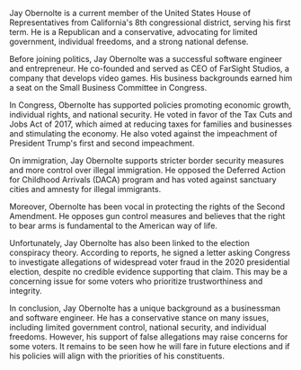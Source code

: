 Jay Obernolte is a current member of the United States House of Representatives from California's 8th congressional district, serving his first term. He is a Republican and a conservative, advocating for limited government, individual freedoms, and a strong national defense.

Before joining politics, Jay Obernolte was a successful software engineer and entrepreneur. He co-founded and served as CEO of FarSight Studios, a company that develops video games. His business backgrounds earned him a seat on the Small Business Committee in Congress.

In Congress, Obernolte has supported policies promoting economic growth, individual rights, and national security. He voted in favor of the Tax Cuts and Jobs Act of 2017, which aimed at reducing taxes for families and businesses and stimulating the economy. He also voted against the impeachment of President Trump's first and second impeachment.

On immigration, Jay Obernolte supports stricter border security measures and more control over illegal immigration. He opposed the Deferred Action for Childhood Arrivals (DACA) program and has voted against sanctuary cities and amnesty for illegal immigrants.

Moreover, Obernolte has been vocal in protecting the rights of the Second Amendment. He opposes gun control measures and believes that the right to bear arms is fundamental to the American way of life.

Unfortunately, Jay Obernolte has also been linked to the election conspiracy theory. According to reports, he signed a letter asking Congress to investigate allegations of widespread voter fraud in the 2020 presidential election, despite no credible evidence supporting that claim. This may be a concerning issue for some voters who prioritize trustworthiness and integrity.

In conclusion, Jay Obernolte has a unique background as a businessman and software engineer. He has a conservative stance on many issues, including limited government control, national security, and individual freedoms. However, his support of false allegations may raise concerns for some voters. It remains to be seen how he will fare in future elections and if his policies will align with the priorities of his constituents.
